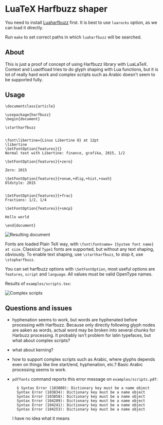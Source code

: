 # LuaTeX Harfbuzz shaper

You need to install [Luaharfbuzz](https://github.com/deepakjois/luaharfbuzz)
first. It  is best to use `luarocks` option, as we can load it directly.

Run `make` to set correct paths in which `luaharfbuzz` will be searched. 

## About

This is just a proof of concept of using Harfbuzz library with LuaLaTeX.
Context and Luaotfload tries to do glyph shaping with Lua functions, but it is
lot of really hard work and complex scripts such as Arabic doesn't
seem to be supported fully. 

## Usage
    
    \documentclass{article}
    
    \usepackage{harfbuzz}
    \begin{document}
    
    \startharfbuzz
    
    
    \font\libertine={Linux Libertine O} at 12pt
    \libertine
    \SetFontOption{features}{}
    Normal text with Libertine: finance, grafika, 2015, 1/2
    
    \SetFontOption{features}{+zero}
    
    Zero: 2015
    
    \SetFontOption{features}{+onum,+dlig,+hist,+swsh}
    Oldstyle: 2015
    
    
    \SetFontOption{features}{+frac}
    Fractions: 1/2, 1/4
    
    \SetFontOption{features}{+smcp}
    
    Hello world

    \end{document}

![Resulting document](http://i.imgur.com/74U0JNn.png?1)

Fonts are loaded Plain TeX way, with `\font\fontname= {System font name} at
size`. Classical `Type1` fonts are supported, but without any text shaping,
obviously. To enable text shaping, use `\startharfbuzz`, to stop it, use
`\stopharfbuzz`.

You can set harfbuzz options with `\SetFontOption`, most useful options are
`features`, `script` and `language`. All values must be valid OpenType names.

Results of `examples/scripts.tex`:

![Complex scripts](http://i.imgur.com/mvxGNYJ.png)


## Questions and issues

- hyphenation seems to work, but words are hyphenated before processing with
  Harfbuzz. Because only directly following glyph nodes are aaken as words,
  actual word may be broken into several chunks for Harbuzz processing. It
  probably isn't problem for latin typefaces, but what about complex scripts?
- what about kerning? 
- how to support complex scripts such as Arabic, where glyphs depends even on
  things like line start/end, hyphenation, etc.? Basic Arabic processing seems
  to work.
- `pdffonts` command reports this error message on `examples/scripts.pdf`:

        $ Syntax Error (103800): Dictionary key must be a name object
        Syntax Error (103834): Dictionary key must be a name object
        Syntax Error (103858): Dictionary key must be a name object
        Syntax Error (104209): Dictionary key must be a name object
        Syntax Error (104241): Dictionary key must be a name object
        Syntax Error (104253): Dictionary key must be a name object


  I have no idea what it means
